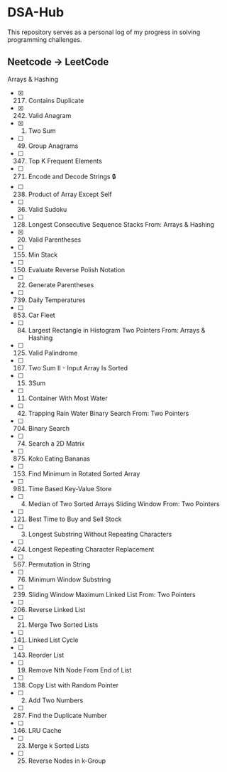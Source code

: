 # DSA-Hub
This repository serves as a personal log of my progress in solving programming challenges.
## Neetcode -> LeetCode
Arrays & Hashing
- [x] 217. Contains Duplicate
- [x] 242. Valid Anagram
- [x] 1. Two Sum
- [ ] 49. Group Anagrams
- [ ] 347. Top K Frequent Elements
- [ ] 271. Encode and Decode Strings 🔒
- [ ] 238. Product of Array Except Self
- [ ] 36. Valid Sudoku
- [ ] 128. Longest Consecutive Sequence
Stacks
From: Arrays & Hashing
- [x] 20. Valid Parentheses
- [ ] 155. Min Stack
- [ ] 150. Evaluate Reverse Polish Notation
- [ ] 22. Generate Parentheses
- [ ] 739. Daily Temperatures
- [ ] 853. Car Fleet
- [ ] 84. Largest Rectangle in Histogram
Two Pointers
From: Arrays & Hashing
- [ ] 125. Valid Palindrome
- [ ] 167. Two Sum II - Input Array Is Sorted
- [ ] 15. 3Sum
- [ ] 11. Container With Most Water
- [ ] 42. Trapping Rain Water
Binary Search
From: Two Pointers
- [ ] 704. Binary Search
- [ ] 74. Search a 2D Matrix
- [ ] 875. Koko Eating Bananas
- [ ] 153. Find Minimum in Rotated Sorted Array
- [ ] 981. Time Based Key-Value Store
- [ ] 4. Median of Two Sorted Arrays
Sliding Window
From: Two Pointers
- [ ] 121. Best Time to Buy and Sell Stock
- [ ] 3. Longest Substring Without Repeating Characters
- [ ] 424. Longest Repeating Character Replacement
- [ ] 567. Permutation in String
- [ ] 76. Minimum Window Substring
- [ ] 239. Sliding Window Maximum
Linked List
From: Two Pointers
- [ ] 206. Reverse Linked List
- [ ] 21. Merge Two Sorted Lists
- [ ] 141. Linked List Cycle
- [ ] 143. Reorder List
- [ ] 19. Remove Nth Node From End of List
- [ ] 138. Copy List with Random Pointer
- [ ] 2. Add Two Numbers
- [ ] 287. Find the Duplicate Number
- [ ] 146. LRU Cache
- [ ] 23. Merge k Sorted Lists
- [ ] 25. Reverse Nodes in k-Group